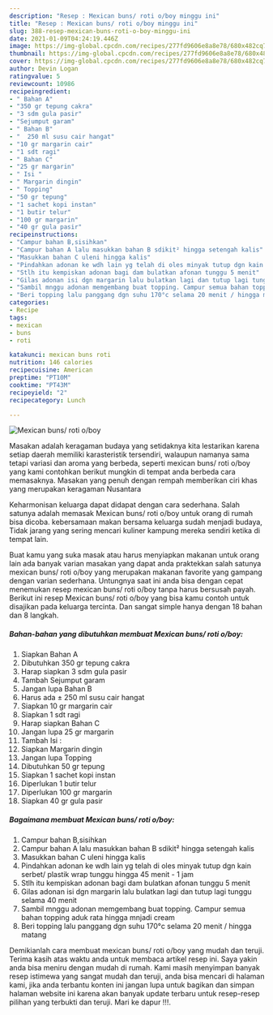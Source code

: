 ```yaml
---
description: "Resep : Mexican buns/ roti o/boy minggu ini"
title: "Resep : Mexican buns/ roti o/boy minggu ini"
slug: 388-resep-mexican-buns-roti-o-boy-minggu-ini
date: 2021-01-09T04:24:19.446Z
image: https://img-global.cpcdn.com/recipes/277fd9606e8a8e78/680x482cq70/mexican-buns-roti-oboy-foto-resep-utama.jpg
thumbnail: https://img-global.cpcdn.com/recipes/277fd9606e8a8e78/680x482cq70/mexican-buns-roti-oboy-foto-resep-utama.jpg
cover: https://img-global.cpcdn.com/recipes/277fd9606e8a8e78/680x482cq70/mexican-buns-roti-oboy-foto-resep-utama.jpg
author: Devin Logan
ratingvalue: 5
reviewcount: 10986
recipeingredient:
- " Bahan A"
- "350 gr tepung cakra"
- "3 sdm gula pasir"
- "Sejumput garam"
- " Bahan B"
- "  250 ml susu cair hangat"
- "10 gr margarin cair"
- "1 sdt ragi"
- " Bahan C"
- "25 gr margarin"
- " Isi "
- " Margarin dingin"
- " Topping"
- "50 gr tepung"
- "1 sachet kopi instan"
- "1 butir telur"
- "100 gr margarin"
- "40 gr gula pasir"
recipeinstructions:
- "Campur bahan B,sisihkan"
- "Campur bahan A lalu masukkan bahan B sdikit² hingga setengah kalis"
- "Masukkan bahan C uleni hingga kalis"
- "Pindahkan adonan ke wdh lain yg telah di oles minyak tutup dgn kain serbet/ plastik wrap tunggu hingga 45 menit - 1 jam"
- "Stlh itu kempiskan adonan bagi dam bulatkan afonan tunggu 5 menit"
- "Gilas adonan isi dgn margarin lalu bulatkan lagi dan tutup lagi tunggu selama 40 menit"
- "Sambil mnggu adonan memgembang buat topping. Campur semua bahan topping aduk rata hingga mnjadi cream"
- "Beri topping lalu panggang dgn suhu 170°c selama 20 menit / hingga matang"
categories:
- Recipe
tags:
- mexican
- buns
- roti

katakunci: mexican buns roti 
nutrition: 146 calories
recipecuisine: American
preptime: "PT10M"
cooktime: "PT43M"
recipeyield: "2"
recipecategory: Lunch

---
```



![Mexican buns/ roti o/boy](https://img-global.cpcdn.com/recipes/277fd9606e8a8e78/680x482cq70/mexican-buns-roti-oboy-foto-resep-utama.jpg)

Masakan adalah keragaman budaya yang setidaknya kita lestarikan karena setiap daerah memiliki karasteristik tersendiri, walaupun namanya sama tetapi variasi dan aroma yang berbeda, seperti mexican buns/ roti o/boy yang kami contohkan berikut mungkin di tempat anda berbeda cara memasaknya. Masakan yang penuh dengan rempah memberikan ciri khas yang merupakan keragaman Nusantara

Keharmonisan keluarga dapat didapat dengan cara sederhana. Salah satunya adalah memasak Mexican buns/ roti o/boy untuk orang di rumah bisa dicoba. kebersamaan makan bersama keluarga sudah menjadi budaya, Tidak jarang yang sering mencari kuliner kampung mereka sendiri ketika di tempat lain.



Buat kamu yang suka masak atau harus menyiapkan makanan untuk orang lain ada banyak varian masakan yang dapat anda praktekkan salah satunya mexican buns/ roti o/boy yang merupakan makanan favorite yang gampang dengan varian sederhana. Untungnya saat ini anda bisa dengan cepat menemukan resep mexican buns/ roti o/boy tanpa harus bersusah payah.
Berikut ini resep Mexican buns/ roti o/boy yang bisa kamu contoh untuk disajikan pada keluarga tercinta. Dan sangat simple hanya dengan 18 bahan dan 8 langkah.


<!--inarticleads1-->

##### Bahan-bahan yang dibutuhkan membuat Mexican buns/ roti o/boy:

1. Siapkan  Bahan A
1. Dibutuhkan 350 gr tepung cakra
1. Harap siapkan 3 sdm gula pasir
1. Tambah Sejumput garam
1. Jangan lupa  Bahan B
1. Harus ada  ± 250 ml susu cair hangat
1. Siapkan 10 gr margarin cair
1. Siapkan 1 sdt ragi
1. Harap siapkan  Bahan C
1. Jangan lupa 25 gr margarin
1. Tambah  Isi :
1. Siapkan  Margarin dingin
1. Jangan lupa  Topping
1. Dibutuhkan 50 gr tepung
1. Siapkan 1 sachet kopi instan
1. Diperlukan 1 butir telur
1. Diperlukan 100 gr margarin
1. Siapkan 40 gr gula pasir




<!--inarticleads2-->

##### Bagaimana membuat  Mexican buns/ roti o/boy:

1. Campur bahan B,sisihkan
1. Campur bahan A lalu masukkan bahan B sdikit² hingga setengah kalis
1. Masukkan bahan C uleni hingga kalis
1. Pindahkan adonan ke wdh lain yg telah di oles minyak tutup dgn kain serbet/ plastik wrap tunggu hingga 45 menit - 1 jam
1. Stlh itu kempiskan adonan bagi dam bulatkan afonan tunggu 5 menit
1. Gilas adonan isi dgn margarin lalu bulatkan lagi dan tutup lagi tunggu selama 40 menit
1. Sambil mnggu adonan memgembang buat topping. Campur semua bahan topping aduk rata hingga mnjadi cream
1. Beri topping lalu panggang dgn suhu 170°c selama 20 menit / hingga matang




Demikianlah cara membuat mexican buns/ roti o/boy yang mudah dan teruji. Terima kasih atas waktu anda untuk membaca artikel resep ini. Saya yakin anda bisa meniru dengan mudah di rumah. Kami masih menyimpan banyak resep istimewa yang sangat mudah dan teruji, anda bisa mencari di halaman kami, jika anda terbantu konten ini jangan lupa untuk bagikan dan simpan halaman website ini karena akan banyak update terbaru untuk resep-resep pilihan yang terbukti dan teruji. Mari ke dapur !!!. 
